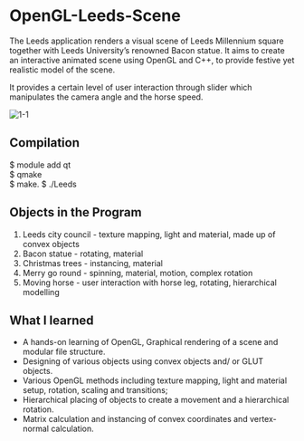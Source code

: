 # OpenGL-Leeds-Scene
The Leeds application renders a visual scene of Leeds Millennium square together with Leeds University’s renowned Bacon statue. It aims to create an interactive animated scene using OpenGL and C++, to provide festive yet realistic model of the scene.  

It provides a certain level of user interaction through slider which manipulates the camera angle and the horse speed.

![1-1](https://user-images.githubusercontent.com/33334078/73649135-0492bf00-4677-11ea-988b-c04fcb3c51b0.png)

## Compilation
$ module add qt  
$ qmake  
$ make.
$ ./Leeds  


## Objects in the Program
1. Leeds city council - texture mapping, light and material, made up of convex objects
2. Bacon statue - rotating, material
3. Christmas trees - instancing, material
4. Merry go round - spinning, material, motion, complex rotation
5. Moving horse - user interaction with horse leg, rotating, hierarchical modelling

## What I learned
- A hands-on learning of OpenGL, Graphical rendering of a scene and modular file structure.
- Designing of various objects using convex objects and/ or GLUT objects.
- Various OpenGL methods including texture mapping, light and material setup, rotation, scaling and transitions;
- Hierarchical placing of objects to create a movement and a hierarchical rotation.
- Matrix calculation and instancing of convex coordinates and vertex-normal calculation.
